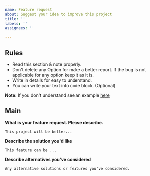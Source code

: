 ```yaml
---
name: Feature request
about: Suggest your idea to improve this project
title: ''
labels: ''
assignees: ''

---
```


## Rules
- Read this section & note properly.
- Don't delete any Option for make a better report. If the bug is not applicable for any option keep it as it is.
- Write in details for easy to understand.
- You can write your text into code block. (Optional)

**Note:** If you don't understand see an example [here](https://github.com/mrhrifat/web-badge/issues/2)

## Main
**What is your feature request. Please describe.**
```
This project will be better...
```

**Describe the solution you'd like**
```
This feature can be ...
```

**Describe alternatives you've considered**
```
Any alternative solutions or features you've considered.
```
